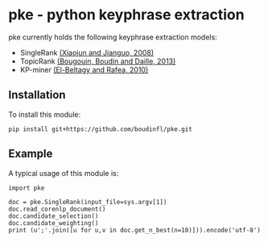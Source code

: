 # pke - python keyphrase extraction

pke currently holds the following keyphrase extraction models:

- SingleRank [(Xiaojun and Jianguo, 2008)][1]
- TopicRank [(Bougouin, Boudin and Daille, 2013)][2]
- KP-miner [(El-Beltagy and Rafea, 2010)][3]


## Installation

To install this module:

    pip install git+https://github.com/boudinfl/pke.git


## Example

A typical usage of this module is:

    import pke

	doc = pke.SingleRank(input_file=sys.argv[1])
	doc.read_corenlp_document()
	doc.candidate_selection()
	doc.candidate_weighting()
	print (u';'.join([u for u,v in doc.get_n_best(n=10)])).encode('utf-8')


[1]: http://aclweb.org/anthology/C08-1122.pdf
[2]: http://aclweb.org/anthology/I13-1062.pdf
[3]: http://aclweb.org/anthology/S10-1041.pdf
